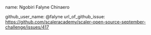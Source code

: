  
 name: Ngobiri Falyne Chinaero
 
 github_user_name: @falyne
url_of_github_issue: https://github.com/scaleracademy/scaler-open-source-september-challenge/issues/417
